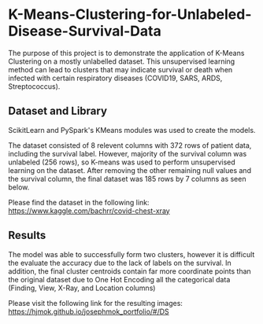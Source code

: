 # K-Means-Clustering-for-Unlabeled-Disease-Survival-Data

The purpose of this project is to demonstrate the application of K-Means Clustering on a mostly unlabelled dataset. This unsupervised learning method can lead to clusters that may indicate survival or death when infected with certain respiratory diseases (COVID19, SARS, ARDS, Streptococcus).

## Dataset and Library
ScikitLearn and PySpark's KMeans modules was used to create the models.

The dataset consisted of 8 relevent columns with 372 rows of patient data, including the survival label. However, majority of the survival column was unlabeled (256 rows), so K-means was used to perform unsupervised learning on the dataset. After removing the other remaining null values and the survival column, the final dataset was 185 rows by 7 columns as seen below.

Please find the dataset in the following link: https://www.kaggle.com/bachrr/covid-chest-xray 

## Results
The model was able to successfully form two clusters, however it is difficult the evaluate the accuracy due to the lack of labels on the survival. In addition, the final cluster centroids contain far more coordinate points than the original dataset due to One Hot Encoding all the categorical data (Finding, View, X-Ray, and Location columns)

Please visit the following link for the resulting images: https://hjmok.github.io/josephmok_portfolio/#/DS

